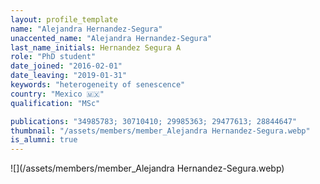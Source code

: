 ```yaml
---
layout: profile_template
name: "Alejandra Hernandez-Segura"
unaccented_name: "Alejandra Hernandez-Segura"
last_name_initials: Hernandez Segura A
role: "PhD student"
date_joined: "2016-02-01"
date_leaving: "2019-01-31"
keywords: "heterogeneity of senescence"
country: "Mexico 🇲🇽"
qualification: "MSc"

publications: "34985783; 30710410; 29985363; 29477613; 28844647"
thumbnail: "/assets/members/member_Alejandra Hernandez-Segura.webp"
is_alumni: true
---
```


 ![](/assets/members/member_Alejandra Hernandez-Segura.webp)

 